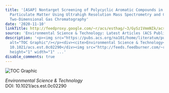 ```yaml
---
title: '[ASAP] Nontarget Screening of Polycyclic Aromatic Compounds in Atmospheric
  Particulate Matter Using Ultrahigh Resolution Mass Spectrometry and Comprehensive
  Two-Dimensional Gas Chromatography'
date: '2020-11-10'
linkTitle: http://feedproxy.google.com/~r/acs/esthag/~3/GySz1VmmNIk/acs.est.0c02290
source: 'Environmental Science & Technology: Latest Articles (ACS Publications)'
description: '<p><img src="https://pubs.acs.org/na101/home/literatum/publisher/achs/journals/content/esthag/0/esthag.ahead-of-print/acs.est.0c02290/20201110/images/medium/es0c02290_0004.gif"
  alt="TOC Graphic"/></p><div><cite>Environmental Science & Technology</cite></div><div>DOI:
  10.1021/acs.est.0c02290</div><img src="http://feeds.feedburner.com/~r/acs/esthag/~4/GySz1VmmNIk"
  height="1" width="1" ...'
disable_comments: true
---
```

<p><img src="https://pubs.acs.org/na101/home/literatum/publisher/achs/journals/content/esthag/0/esthag.ahead-of-print/acs.est.0c02290/20201110/images/medium/es0c02290_0004.gif" alt="TOC Graphic"/></p><div><cite>Environmental Science & Technology</cite></div><div>DOI: 10.1021/acs.est.0c02290</div><img src="http://feeds.feedburner.com/~r/acs/esthag/~4/GySz1VmmNIk" height="1" width="1" ...